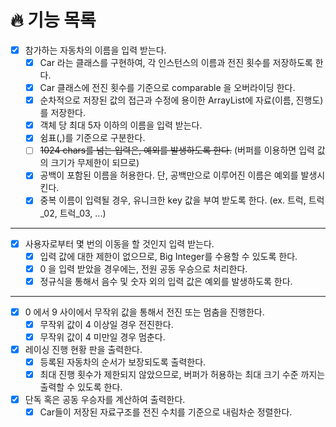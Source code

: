 # 🔥 기능 목록
- [X] 참가하는 자동차의 이름을 입력 받는다.
    - [X] Car 라는 클래스를 구현하여, 각 인스턴스의 이름과 전진 횟수를 저장하도록 한다.
    - [X] Car 클래스에 전진 횟수를 기준으로 comparable 을 오버라이딩 한다.
    - [X] 순차적으로 저장된 값의 접근과 수정에 용이한 ArrayList에 자료(이름, 진행도)를 저장한다. 
    - [X] 객체 당 최대 5자 이하의 이름을 입력 받는다.
    - [X] 쉼표(,)를 기준으로 구분한다.
    - [ ] ~~1024 chars를 넘는 입력은, 예외를 발생하도록 한다.~~ (버퍼를 이용하면 입력 값의 크기가 무제한이 되므로)
    - [X] 공백이 포함된 이름을 허용한다. 단, 공백만으로 이루어진 이름은 예외를 발생시킨다.
    - [X] 중복 이름이 입력될 경우, 유니크한 key 값을 부여 받도록 한다. (ex. 트럭, 트럭_02, 트럭_03, ...)
---
- [X] 사용자로부터 몇 번의 이동을 할 것인지 입력 받는다.
    - [X] 입력 값에 대한 제한이 없으므로, Big Integer를 수용할 수 있도록 한다.
    - [X] 0 을 입력 받았을 경우에는, 전원 공동 우승으로 처리한다.
    - [X] 정규식을 통해서 음수 및 숫자 외의 입력 값은 예외를 발생하도록 한다.
---
- [X] 0 에서 9 사이에서 무작위 값을 통해서 전진 또는 멈춤을 진행한다.
    - [X] 무작위 값이 4 이상일 경우 전진한다.
    - [X] 무작위 값이 4 미만일 경우 멈춘다.
- [X] 레이싱 진행 현황 판을 출력한다.
    - [X] 등록된 자동차의 순서가 보장되도록 출력한다.
    - [X] 최대 진행 횟수가 제한되지 않았으므로, 버퍼가 허용하는 최대 크기 수준 까지는 출력할 수 있도록 한다.
- [X] 단독 혹은 공동 우승자를 계산하여 출력한다.
    - [X] Car들이 저장된 자료구조를 전진 수치를 기준으로 내림차순 정렬한다.